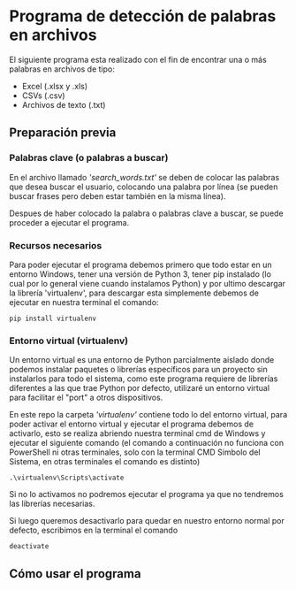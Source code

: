 # **Programa de detección de palabras en archivos**
El siguiente programa esta realizado con el fin de encontrar una o más palabras en archivos de tipo:

- Excel (.xlsx y .xls)
- CSVs (.csv)
- Archivos de texto (.txt)

## **Preparación previa**

### **Palabras clave** (o palabras a buscar)
En el archivo llamado *'search_words.txt'* se deben de colocar las palabras que desea buscar el usuario, colocando una palabra por línea (se pueden buscar frases pero deben estar también en la misma línea).

Despues de haber colocado la palabra o palabras clave a buscar, se puede proceder a ejecutar el programa.

### **Recursos necesarios**
Para poder ejecutar el programa debemos primero que todo estar en un entorno Windows, tener una versión de Python 3, tener pip instalado (lo cual por lo general viene cuando instalamos Python) y por ultimo descargar la librería 'virtualenv', para descargar esta simplemente debemos de ejecutar en nuestra terminal el comando:

    pip install virtualenv

### **Entorno virtual** (virtualenv)
Un entorno virtual es una entorno de Python parcialmente aislado donde podemos instalar paquetes o librerías específicos para un proyecto sin instalarlos para todo el sistema, como este programa requiere de librerías diferentes a las que trae Python por defecto, utilizaré un entorno virtual para facilitar el "port" a otros dispositivos.

En este repo la carpeta *'virtualenv'* contiene todo lo del entorno virtual, para poder activar el entorno virtual y ejecutar el programa debemos de activarlo, esto se realiza abriendo nuestra terminal cmd de Windows y ejecutar el siguiente comando (el comando a continuación no funciona con PowerShell ni otras terminales, solo con la terminal CMD Simbolo del Sistema, en otras terminales el comando es distinto)

    .\virtualenv\Scripts\activate

Si no lo activamos no podremos ejecutar el programa ya que no tendremos las librerías necesarias.

Si luego queremos desactivarlo para quedar en nuestro entorno normal por defecto, escribimos en la terminal el comando

    deactivate

## **Cómo usar el programa**
